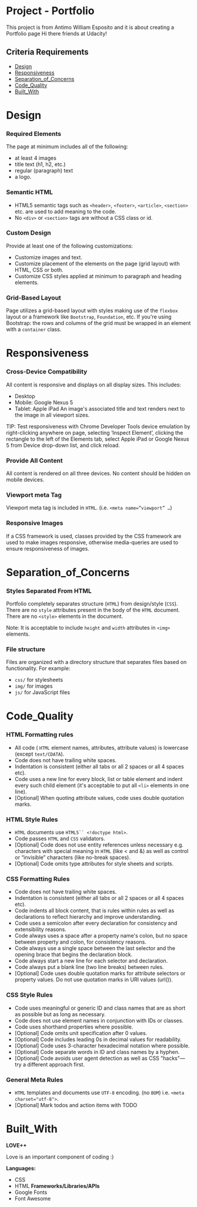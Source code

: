# Project - Portfolio
This project is from Antimo William Esposito and it is about creating a Portfolio page
Hi there friends at Udacity!

## Criteria Requirements
* [Design](#Design)
* [Responsiveness](#Responsiveness)
* [Separation_of_Concerns](#Separation_of_Concerns)
* [Code_Quality](#Code_Quality)
* [Built_With](#Built_With)

# Design
### Required Elements
The page at minimum includes all of the following:
- at least 4 images
- title text (h1, h2, etc.)
- regular (paragraph) text
- a logo.

### Semantic HTML
- HTML5 semantic tags such as `<header>`, `<footer>`, `<article>`, `<section>` etc. are used to add meaning to the code.
- No `<div>` or `<section>` tags are without a CSS class or id.

### Custom Design
Provide at least one of the following customizations:
- Customize images and text.
- Customize placement of the elements on the page (grid layout) with HTML, CSS or both.
- Customize CSS styles applied at minimum to paragraph and heading elements.

### Grid-Based Layout
Page utilizes a grid-based layout with styles making use of the `flexbox` layout or a framework like `Bootstrap`, `Foundation`, etc.
If you're using Bootstrap: the rows and columns of the grid must be wrapped in an element with a `container` class.

# Responsiveness
### Cross-Device Compatibility
All content is responsive and displays on all display sizes. This includes:

- Desktop
- Mobile: Google Nexus 5
- Tablet: Apple iPad
An image's associated title and text renders next to the image in all viewport sizes.

TIP: Test responsiveness with Chrome Developer Tools device emulation by right-clicking anywhere on page, selecting ‘Inspect Element’, clicking the rectangle to the left of the Elements tab, select Apple iPad or Google Nexus 5 from Device drop-down list, and click reload.

### Provide All Content
All content is rendered on all three devices. No content should be hidden on mobile devices.

### Viewport meta Tag
Viewport meta tag is included in `HTML`. (i.e. `<meta name=”viewport” …`)

### Responsive Images
If a CSS framework is used, classes provided by the CSS framework are used to make images responsive, otherwise media-queries are used to ensure responsiveness of images.

# Separation_of_Concerns
### Styles Separated From HTML
Portfolio completely separates structure (`HTML`) from design/style (`CSS`). There are no `style` attributes present in the body of the `HTML` document. There are no `<style>` elements in the document.

Note: It is acceptable to include `height` and `width` attributes in `<img>` elements.

### File structure
Files are organized with a directory structure that separates files based on functionality. For example:
- `css/` for stylesheets
- `img/` for images
- `js/` for JavaScript files

# Code_Quality
### HTML Formatting rules
- All code ( `HTML` element names, attributes, attribute values) is lowercase (except `text/CDATA`).
- Code does not have trailing white spaces.
- Indentation is consistent (either all tabs or all 2 spaces or all 4 spaces etc).
- Code uses a new line for every block, list or table element and indent every such child element (it's acceptable to put all `<li>` elements in one line).
- [Optional] When quoting attribute values, code uses double quotation marks.

### HTML Style Rules
- `HTML` documents use `HTML5`` <!doctype html>`.
- Code passes `HTML` and `CSS` validators.
- [Optional] Code does not use entity references unless necessary e.g. characters with special meaning in `HTML` (like < and &) as well as control or “invisible” characters (like no-break spaces).
- [Optional] Code omits type attributes for style sheets and scripts.

### CSS Formatting Rules
- Code does not have trailing white spaces.
- Indentation is consistent (either all tabs or all 2 spaces or all 4 spaces etc).
- Code indents all block content, that is rules within rules as well as declarations to reflect hierarchy and improve understanding.
- Code uses a semicolon after every declaration for consistency and extensibility reasons.
- Code always uses a space after a property name's colon, but no space between property and colon, for consistency reasons.
- Code always use a single space between the last selector and the opening brace that begins the declaration block.
- Code always start a new line for each selector and declaration.
- Code always put a blank line (two line breaks) between rules.
- [Optional] Code uses double quotation marks for attribute selectors or property values. Do not use quotation marks in URI values (url()).

### CSS Style Rules
- Code uses meaningful or generic ID and class names that are as short as possible but as long as necessary.
- Code does not use element names in conjunction with IDs or classes.
- Code uses shorthand properties where possible.
- [Optional] Code omits unit specification after 0 values.
- [Optional] Code includes leading 0s in decimal values for readability.
- [Optional] Code uses 3-character hexadecimal notation where possible.
- [Optional] Code separate words in ID and class names by a hyphen.
- [Optional] Code avoids user agent detection as well as CSS "hacks"—try a different approach first.

### General Meta Rules
- `HTML` templates and documents use `UTF-8` encoding. (no `BOM`) i.e. `<meta charset="utf-8">`.
- [Optional] Mark todos and action items with TODO










# Built_With
**LOVE++**

Love is an important component of coding :)

**Languages:**
* CSS
* HTML
**Frameworks/Libraries/APIs**
* Google Fonts
* Font Awesome
